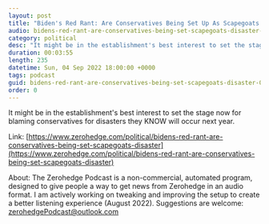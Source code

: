 ```yaml
---
layout: post
title: "Biden's Red Rant: Are Conservatives Being Set Up As Scapegoats For Disaster?  "
audio: bidens-red-rant-are-conservatives-being-set-scapegoats-disaster-0
category: political
desc: "It might be in the establishment's best interest to set the stage now for blaming conservatives for disasters they KNOW will occur next year."
duration: 00:03:55
length: 235
datetime: Sun, 04 Sep 2022 18:00:00 +0000
tags: podcast
guid: bidens-red-rant-are-conservatives-being-set-scapegoats-disaster-0
order: 0
---
```

It might be in the establishment's best interest to set the stage now for blaming conservatives for disasters they KNOW will occur next year.

Link: [https://www.zerohedge.com/political/bidens-red-rant-are-conservatives-being-set-scapegoats-disaster](https://www.zerohedge.com/political/bidens-red-rant-are-conservatives-being-set-scapegoats-disaster)

About: The Zerohedge Podcast is a non-commercial, automated program, designed to give people a way to get news from Zerohedge in an audio format.  I am actively working on tweaking and improving the setup to create a better listening experience (August 2022).  Suggestions are welcome: [zerohedgePodcast@outlook.com](mailto:zerohedgePodcast@outlook.com)